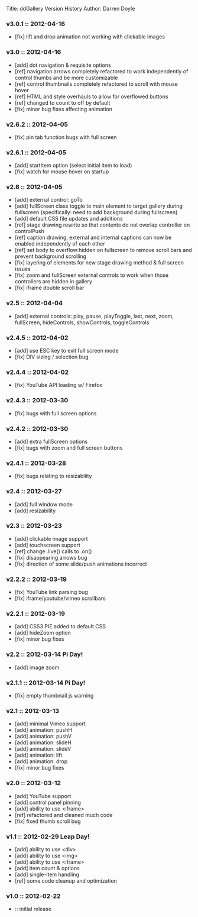 Title: ddGallery Version History
Author: Darren Doyle

### v3.0.1 :: 2012-04-16
* [fix] lift and drop animation not working with clickable images

### v3.0 :: 2012-04-16
* [add] dot navigation & requisite options
* [ref] navigation arrows completely refactored to work independently of control thumbs and be more customizable
* [ref] control thumbnails completely refactored to scroll with mouse hover
* [ref] HTML and style overhauls to allow for overflowed buttons
* [ref] changed to count to off by default
* [fix] minor bug fixes affecting animation

### v2.6.2 :: 2012-04-05
* [fix] pin tab function bugs with full screen

### v2.6.1 :: 2012-04-05
* [add] startItem option (select initial item to load)
* [fix] watch for mouse hover on startup 

### v2.6 :: 2012-04-05
* [add] external control: goTo
* [add] fullScreen class toggle to main element to target gallery during fullscreen (specifically: need to add background during fullscreen)
* [add] default CSS file updates and additions
* [ref] stage drawing rewrite so that contents do not overlap controller on controlPush
* [ref] caption drawing, external and internal captions can now be enabled independently of each other
* [ref] set body to overflow:hidden on fullscreen to remove scroll bars and prevent background scrolling
* [fix] layering of elements for new stage drawing method & full screen issues
* [fix] zoom and fullScreen external controls to work when those controllers are hidden in gallery
* [fix] iframe double scroll bar

### v2.5 :: 2012-04-04
* [add] external controls: play, pause, playToggle, last, next, zoom, fullScreen, hideControls, showControls, toggleControls

### v2.4.5 :: 2012-04-02
* [add] use ESC key to exit full screen mode
* [fix] DIV sizing / selection bug

### v2.4.4 :: 2012-04-02
* [fix] YouTube API loading w/ Firefox

### v2.4.3 :: 2012-03-30
* [fix] bugs with full screen options

### v2.4.2 :: 2012-03-30
* [add] extra fullScreen options
* [fix] bugs with zoom and full screen buttons

### v2.4.1 :: 2012-03-28
* [fix] bugs relating to resizability

### v2.4 :: 2012-03-27
* [add] full window mode
* [add] resizability

### v2.3 :: 2012-03-23
* [add] clickable image support
* [add] touchscreen support
* [ref] change .live() calls to .on()
* [fix] disappearing arrows bug
* [fix] direction of some slide/push animations incorrect
			
### v2.2.2 :: 2012-03-19
* [fix] YouTube link parsing bug
* [fix] iframe/youtube/vimeo scrollbars
			
### v2.2.1 :: 2012-03-19
* [add] CSS3 PIE added to default CSS
* [add] hideZoom option
* [fix] minor bug fixes
			
### v2.2 :: 2012-03-14 Pi Day!
* [add] image zoom
			
### v2.1.1 :: 2012-03-14 Pi Day!
* [fix] empty thumbnail js warning
			
### v2.1 :: 2012-03-13
* [add] minimal Vimeo support
* [add] animation: pushH
* [add] animation: pushV
* [add] animation: slideH
* [add] animation: slideV
* [add] animation: lift
* [add] animation: drop
* [fix] minor bug fixes
			
### v2.0 :: 2012-03-12
* [add] YouTube support
* [add] control panel pinning
* [add] ability to use &lt;iframe&gt;
* [ref] refactored and cleaned much code
* [fix] fixed thumb scroll bug
			
### v1.1 :: 2012-02-29 Leap Day!
* [add] ability to use &lt;div&gt;
* [add] ability to use &lt;img&gt;
* [add] ability to use &lt;iframe&gt;
* [add] item count & options
* [add] single-item handling
* [ref] some code cleanup and optimization
			
### v1.0 :: 2012-02-22
* :: initial release